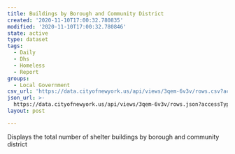 ```yaml
---
title: Buildings by Borough and Community District
created: '2020-11-10T17:00:32.780835'
modified: '2020-11-10T17:00:32.780846'
state: active
type: dataset
tags:
  - Daily
  - Dhs
  - Homeless
  - Report
groups:
  - Local Government
csv_url: 'https://data.cityofnewyork.us/api/views/3qem-6v3v/rows.csv?accessType=DOWNLOAD'
json_url: >-
  https://data.cityofnewyork.us/api/views/3qem-6v3v/rows.json?accessType=DOWNLOAD
layout: post

---
```

Displays the total number of shelter buildings by borough and community district
